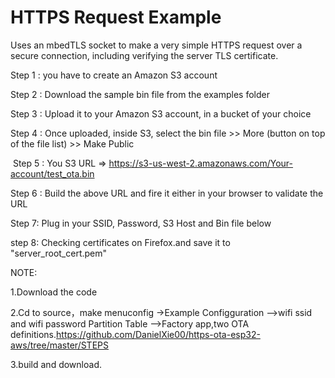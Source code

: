 # HTTPS Request Example

Uses an mbedTLS socket to make a very simple HTTPS request over a secure connection, including verifying the server TLS certificate.

   Step 1 : you have to create an Amazon S3 account
   
   Step 2 : Download the sample bin file from the examples folder
   
   Step 3 : Upload it to your Amazon S3 account, in a bucket of your choice
   
   Step 4 : Once uploaded, inside S3, select the bin file >> More (button on top of the file list) >> Make Public
   
  Step 5 : You S3 URL => https://s3-us-west-2.amazonaws.com/Your-account/test_ota.bin
   
   Step 6 : Build the above URL and fire it either in your browser  to validate the URL
   
   Step 7:  Plug in your SSID, Password, S3 Host and Bin file below
   
   step 8:  Checking certificates on Firefox.and save it to "server_root_cert.pem"


NOTE:

  1.Download the code 
  
  2.Cd to source，make menuconfig ->Example Configguration -->wifi ssid and wifi password
     Partition Table -->Factory app,two OTA definitions.https://github.com/DanielXie00/https-ota-esp32-aws/tree/master/STEPS

   3.build and download.

